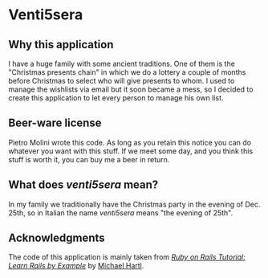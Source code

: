 # Venti5sera

## Why this application

I have a huge family with some ancient traditions. One of them is the "Christmas presents chain"
in which we do a lottery a couple of months before Christmas to select who will give presents to whom.
I used to manage the wishlists via email but it soon became a mess, so I decided to create this 
application to let every person to manage his own list.

## Beer-ware license

Pietro Molini wrote this code. As long as you retain this notice you
can do whatever you want with this stuff. If we meet some day, and you think
this stuff is worth it, you can buy me a beer in return.

## What does *venti5sera* mean?

In my family we traditionally have the Christmas party in the evening of Dec. 25th, so in 
Italian the name *venti5sera* means "the evening of 25th".

## Acknowledgments

The code of this application is mainly taken from
[*Ruby on Rails Tutorial: Learn Rails by Example*](http://railstutorial.org/)
by [Michael Hartl](http://michaelhartl.com/).